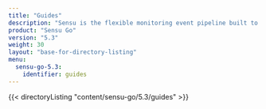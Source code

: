 ```yaml
---
title: "Guides"
description: "Sensu is the flexible monitoring event pipeline built to reduce operator burden and meet the challenges of monitoring multi-cloud and ephemeral infrastructures. Get started with a guided walkthrough."
product: "Sensu Go"
version: "5.3"
weight: 30
layout: "base-for-directory-listing"
menu:
  sensu-go-5.3:
    identifier: guides
---
```


{{< directoryListing "content/sensu-go/5.3/guides" >}}
